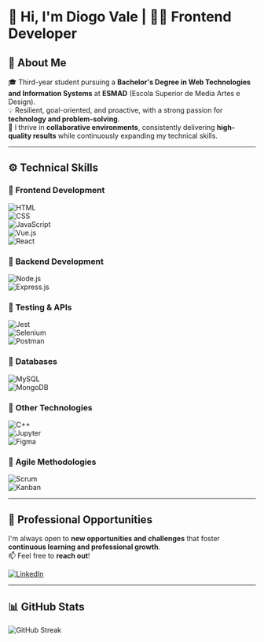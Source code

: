 # 👋 Hi, I'm Diogo Vale | 👨‍💻 Frontend Developer

## 🚀 About Me  
🎓 Third-year student pursuing a **Bachelor's Degree in Web Technologies and Information Systems** at **ESMAD** (Escola Superior de Media Artes e Design).  
💡 Resilient, goal-oriented, and proactive, with a strong passion for **technology and problem-solving**.  
🤝 I thrive in **collaborative environments**, consistently delivering **high-quality results** while continuously expanding my technical skills.  

---

## ⚙️ Technical Skills  

### 🔹 **Frontend Development**  
![HTML](https://img.shields.io/badge/HTML5-E34F26?style=flat&logo=html5&logoColor=white)  
![CSS](https://img.shields.io/badge/CSS3-1572B6?style=flat&logo=css3&logoColor=white)  
![JavaScript](https://img.shields.io/badge/JavaScript-F7DF1E?style=flat&logo=javascript&logoColor=black)  
![Vue.js](https://img.shields.io/badge/Vue.js-4FC08D?style=flat&logo=vuedotjs&logoColor=white)  
![React](https://img.shields.io/badge/React-61DAFB?style=flat&logo=react&logoColor=black)  

### 🔹 **Backend Development**  
![Node.js](https://img.shields.io/badge/Node.js-339933?style=flat&logo=nodedotjs&logoColor=white)  
![Express.js](https://img.shields.io/badge/Express.js-000000?style=flat&logo=express&logoColor=white)  

### 🔹 **Testing & APIs**  
![Jest](https://img.shields.io/badge/Jest-C21325?style=flat&logo=jest&logoColor=white)  
![Selenium](https://img.shields.io/badge/Selenium-43B02A?style=flat&logo=selenium&logoColor=white)  
![Postman](https://img.shields.io/badge/Postman-FF6C37?style=flat&logo=postman&logoColor=white)  

### 🔹 **Databases**  
![MySQL](https://img.shields.io/badge/MySQL-4479A1?style=flat&logo=mysql&logoColor=white)  
![MongoDB](https://img.shields.io/badge/MongoDB-47A248?style=flat&logo=mongodb&logoColor=white)  

### 🔹 **Other Technologies**  
![C++](https://img.shields.io/badge/C++-00599C?style=flat&logo=cplusplus&logoColor=white)  
![Jupyter](https://img.shields.io/badge/Jupyter-F37626?style=flat&logo=jupyter&logoColor=white)  
![Figma](https://img.shields.io/badge/Figma-F24E1E?style=flat&logo=figma&logoColor=white)  

### 🔹 **Agile Methodologies**  
![Scrum](https://img.shields.io/badge/Scrum-2496ED?style=flat)  
![Kanban](https://img.shields.io/badge/Kanban-FF8C00?style=flat)  

---

## 💼 Professional Opportunities  
I'm always open to **new opportunities and challenges** that foster **continuous learning and professional growth**.  
📫 Feel free to **reach out**!  

[![LinkedIn](https://img.shields.io/badge/LinkedIn-0077B5?style=flat&logo=linkedin&logoColor=white)](https://www.linkedin.com/in/diogojvale/)  

---

## 📊 GitHub Stats  

![GitHub Streak](https://github-readme-streak-stats.herokuapp.com/?user=diogojvale&theme=radical&hide_border=true)  


